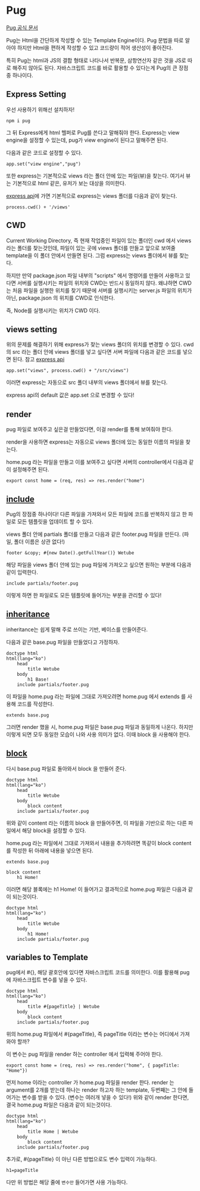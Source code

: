# Pug

[Pug 공식 문서](https://pugjs.org/api/getting-started.html)

Pug는 Html을 간단하게 작성할 수 있는 Template Engine이다.
Pug 문법을 따로 알아야 하지만 Html을 편하게 작성할 수 있고 코드량이 적어 생산성이 좋아진다.

특히 Pug는 html과 JS의 결합 형태로 나타나서 반복문, 삼항연산자 같은 것을 JS로 따로 해주지 않아도 된다.
자바스크립트 코드를 바로 활용할 수 있다는게 Pug의 큰 장점 중 하나이다.

## Express Setting

우선 사용하기 위해선 설치하자!

```
npm i pug
```

그 뒤 Express에게 html 헬퍼로 Pug를 쓴다고 말해줘야 한다.
Express는 view engine을 설정할 수 있는데, pug가 view engine이 된다고 말해주면 된다.

다음과 같은 코드로 설정할 수 있다.

```
app.set("view engine","pug")
```

또한 express는 기본적으로 views 라는 폴더 안에 있는 파일(뷰)을 찾는다.
여기서 뷰는 기본적으로 html 같은, 유저가 보는 대상을 의미한다.

[express api](https://expressjs.com/ko/4x/api.html#app.get)에 가면 기본적으로 express는 views 폴더를 다음과 같이 찾는다.

```
process.cwd() + '/views'
```

## CWD

Current Working Directory, 즉 현재 작업중인 파일이 있는 폴더인 cwd 에서 views 라는 폴더를 찾는것인데,
파일이 있는 곳에 views 폴더를 만들고 앞으로 보여줄 template을 이 폴더 안에서 만들면 된다.
그럼 express는 views 폴더에서 뷰를 찾는다.

하지만 만약 package.json 파일 내부의 "scripts" 에서 명령어를 만들어 사용하고 있다면
서버를 실행시키는 파일의 위치와 CWD는 반드시 동일하지 않다. 왜냐하면 CWD는 처음 파일을 실행한 위치를 찾기 때문에
서버를 실행시키는 server.js 파일의 위치가 아닌, package.json 의 위치를 CWD로 인식한다.

즉, Node를 실행시키는 위치가 CWD 이다.

## views setting

위의 문제를 해결하기 위해 express가 찾는 views 폴더의 위치를 변경할 수 있다.
cwd의 src 라는 폴더 안에 views 폴더를 넣고 싶다면 서버 파일에 다음과 같은 코드를 넣으면 된다.
참고 [express api](https://expressjs.com/ko/4x/api.html#app.get)

```
app.set("views", process.cwd() + "/src/views")
```

이러면 express는 자동으로 src 폴더 내부의 views 폴더에서 뷰를 찾는다.

express api의 default 값은 app.set 으로 변경할 수 있다!

## render

pug 파일로 보여주고 싶은걸 만들었다면, 이걸 render를 통해 보여줘야 한다.

render을 사용하면 express는 자동으로 views 폴더에 있는 동일한 이름의 파일을 찾는다.

home.pug 라는 파일을 만들고 이를 보여주고 싶다면 서버의 controller에서 다음과 같이 설정해주면 된다.

```
export const home = (req, res) => res.render("home")
```

## [include](https://pugjs.org/language/includes.html)

Pug의 장점중 하나이다!
다른 파일을 가져와서 모든 파일에 코드를 반복하지 않고 한 파일로 모든 템플릿을 업데이트 할 수 있다.

views 폴더 안에 partials 폴더를 만들고 다음과 같은 footer.pug 파일을 만든다. (파일, 폴더 이름은 상관 없다!)

```
footer &copy; #{new Date().getFullYear()} Wetube
```

해당 파일을 views 폴더 안에 있는 pug 파일에 가져오고 싶으면 원하는 부분에 다음과 같이 입력한다.

```
include partials/footer.pug
```

이렇게 하면 한 파일로도 모든 템플릿에 들어가는 부분을 관리할 수 있다!

## [inheritance](https://pugjs.org/language/inheritance.html)

inheritance는 쉽게 말해 주로 쓰이는 기반, 베이스를 만들어준다.

다음과 같은 base.pug 파일을 만들었다고 가정하자.

```
doctype html
html(lang="ko")
    head
        title Wetube
    body
        h1 Base!
    include partials/footer.pug
```

이 파일을 home.pug 라는 파일에 그대로 가져오려면 home.pug 에서 extends 를 사용해 코드를 작성한다.

```
extends base.pug
```

그러면 render 했을 시, home.pug 파일은 base.pug 파일과 동일하게 나온다.
하지만 이렇게 되면 모두 동일한 모습이 나와 사용 의미가 없다. 이때 block 을 사용해야 한다.

## [block](https://pugjs.org/language/inheritance.html)

다시 base.pug 파일로 돌아와서 block 을 만들어 준다.

```
doctype html
html(lang="ko")
    head
        title Wetube
    body
        block content
    include partials/footer.pug
```

위와 같이 content 라는 이름의 block 을 만들어주면, 이 파일을 기반으로 하는 다른 파일에서 해당 block을 설정할 수 있다.

home.pug 라는 파일에서 그대로 가져와서 내용을 추가하려면 똑같이 block content 를 작성한 뒤 아래에 내용을 넣으면 된다.

```
extends base.pug

block content
    h1 Home!
```

이러면 해당 블록에는 h1 Home! 이 들어가고 결과적으로 home.pug 파일은 다음과 같이 되는것이다.

```
doctype html
html(lang="ko")
    head
        title Wetube
    body
        h1 Home!
    include partials/footer.pug
```

## variables to Template

pug에서 #{}, 해당 괄호안에 있다면 자바스크립트 코드를 의미한다. 이를 활용해 pug에 자바스크립트 변수를 넣을 수 있다.

```
doctype html
html(lang="ko")
    head
        title #{pageTitle} | Wetube
    body
        block content
    include partials/footer.pug
```

위의 home.pug 파일에서 #{pageTitle}, 즉 pageTitle 이라는 변수는 어디에서 가져와야 할까?

이 변수는 pug 파일을 render 하는 controller 에서 입력해 주어야 한다.

```
export const home = (req, res) => res.render("home", { pageTitle: "Home"})
```

먼저 home 이라는 controller 가 home.pug 파일을 render 한다.
render 는 argument를 2개를 받는데 하나는 render 하고자 하는 template, 두번째는 그 안에 들어가는 변수를 받을 수 있다. (변수는 여러개 넣을 수 있다!)
위와 같이 render 한다면, 결국 home.pug 파일은 다음과 같이 되는것이다.

```
doctype html
html(lang="ko")
    head
        title Home | Wetube
    body
        block content
    include partials/footer.pug
```

추가로, #{pageTitle} 이 아닌 다른 방법으로도 변수 입력이 가능하다.

```
h1=pageTitle
```

다만 위 방법은 해당 줄에 `변수만` 들어가면 사용 가능하다.
